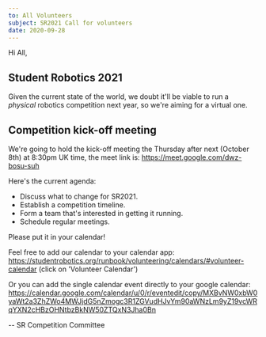 ```yaml
---
to: All Volunteers
subject: SR2021 Call for volunteers
date: 2020-09-28
---
```


Hi All,

## Student Robotics 2021

Given the current state of the world, we doubt it'll be viable to run a *physical* robotics competition next year, so we're aiming for a virtual one.

## Competition kick-off meeting

We're going to hold the kick-off meeting the Thursday after next (October 8th) at 8:30pm UK time, the meet link is: https://meet.google.com/dwz-bosu-suh


Here's the current agenda:

- Discuss what to change for SR2021.
- Establish a competition timeline.
- Form a team that's interested in getting it running.
- Schedule regular meetings.

Please put it in your calendar!

Feel free to add our calendar to your calendar app: https://studentrobotics.org/runbook/volunteering/calendars/#volunteer-calendar (click on 'Volunteer Calendar')

Or you can add the single calendar event directly to your google calendar: https://calendar.google.com/calendar/u/0/r/eventedit/copy/MXBvNW0xbW0yaWt2a3ZhZWo4MWJjdG5nZmogc3R1ZGVudHJvYm90aWNzLm9yZ19vcWRqYXN2cHBzOHNtbzBkNW50ZTQxN3Jha0Bn

-- SR Competition Committee
